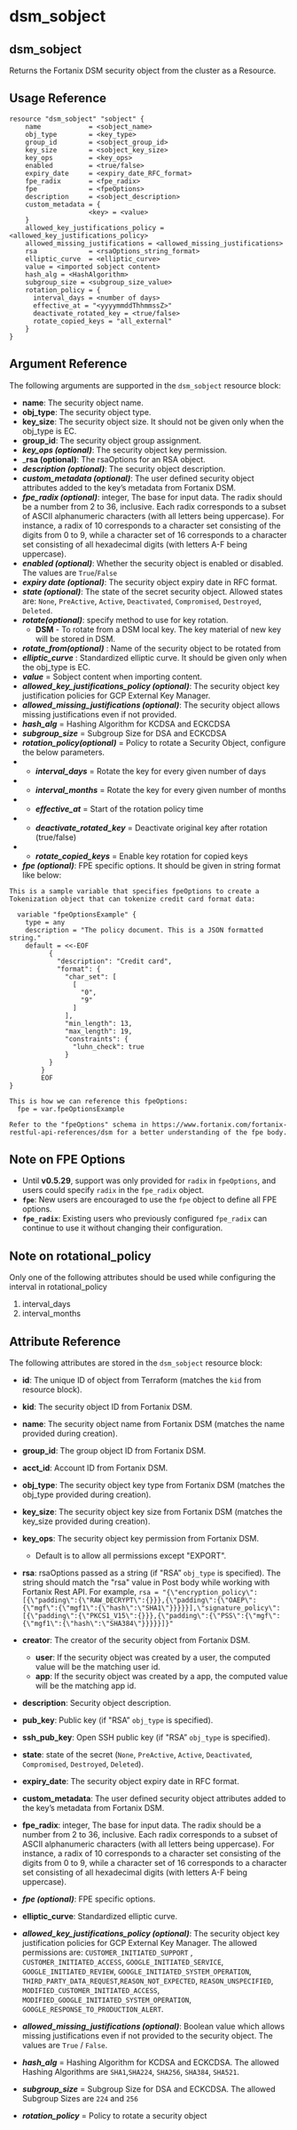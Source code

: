 # dsm\_sobject

## dsm\_sobject

Returns the Fortanix DSM security object from the cluster as a Resource.

## Usage Reference

```
resource "dsm_sobject" "sobject" {
    name            = <sobject_name>
    obj_type        = <key_type>
    group_id        = <sobject_group_id>
    key_size        = <sobject_key_size>
    key_ops         = <key_ops>
    enabled         = <true/false>
    expiry_date     = <expiry_date_RFC_format>
    fpe_radix       = <fpe_radix>
    fpe             = <fpeOptions>
    description     = <sobject_description>
    custom_metadata = {        
                    <key> = <value>    
    }
    allowed_key_justifications_policy = <allowed_key_justifications_policy>
    allowed_missing_justifications = <allowed_missing_justifications>
    rsa             = <rsaOptions_string_format>
    elliptic_curve  = <elliptic_curve>
    value = <imported sobject content>
    hash_alg = <HashAlgorithm>
    subgroup_size = <subgroup_size_value>
    rotation_policy = {
      interval_days = <number of days>
      effective_at = "<yyyymmddThhmmssZ>"
      deactivate_rotated_key = <true/false>
      rotate_copied_keys = "all_external"
    }
}
```

## Argument Reference

The following arguments are supported in the `dsm_sobject` resource block:

* **name**: The security object name.
* **obj\_type**: The security object type.
* **key\_size**: The security object size. It should not be given only when the obj_type is EC.
* **group\_id**: The security object group assignment.
* _**key\_ops (optional)**_: The security object key permission.
* _**rsa (optional)**: The rsaOptions for an RSA object.
* _**description (optional)**_: The security object description.
* _**custom_metadata (optional)**_: The user defined security object attributes added to the key’s metadata from Fortanix DSM.
* _**fpe\_radix (optional)**_: integer, The base for input data. The radix should be a number from 2 to 36, inclusive. Each radix corresponds to a subset of ASCII alphanumeric characters (with all letters being uppercase). For instance, a radix of 10 corresponds to a character set consisting of the digits from 0 to 9, while a character set of 16 corresponds to a character set consisting of all hexadecimal digits (with letters A-F being uppercase).
* _**enabled (optional)**_: Whether the security object is enabled or disabled. The values are `True`/`False` 
* _**expiry date (optional)**_: The security object expiry date in RFC format.
* _**state (optional)**_: The state of the secret security object. Allowed states are: `None`, `PreActive`, `Active`, `Deactivated`, `Compromised`, `Destroyed`, `Deleted`.
* _**rotate(optional)**_: specify method to use for key rotation.
  * **DSM** - To rotate from a DSM local key. The key material of new key will be stored in DSM.
* _**rotate_from(optional)**_ : Name of the security object to be rotated from
* _**elliptic_curve**_ : Standardized elliptic curve. It should be given only when the obj_type is EC.
* _**value**_  = Sobject content when importing content.
* _**allowed\_key\_justifications\_policy (optional)**_: The security object key justification policies for GCP External Key Manager.
* _**allowed\_missing\_justifications (optional)**_: The security object allows missing justifications even if not provided.
* _**hash\_alg**_ = Hashing Algorithm for KCDSA and ECKCDSA
* _**subgroup\_size**_ = Subgroup Size for DSA and ECKCDSA
* _**rotation_policy(optional)**_ = Policy to rotate a Security Object, configure the below parameters.
* * _**interval_days**_ = Rotate the key for every given number of days
* * _**interval_months**_ = Rotate the key for every given number of months
* * _**effective_at**_ = Start of the rotation policy time
* * _**deactivate_rotated_key**_ = Deactivate original key after rotation (true/false)
* * _**rotate_copied_keys**_ = Enable key rotation for copied keys
* _**fpe (optional)**_: FPE specific options. It should be given in string format like below:
```
This is a sample variable that specifies fpeOptions to create a Tokenization object that can tokenize credit card format data:

  variable "fpeOptionsExample" {
    type = any
    description = "The policy document. This is a JSON formatted string."
    default = <<-EOF
          { 
            "description": "Credit card",
            "format": {
              "char_set": [
                [
                  "0",
                  "9"
                ]
              ],
              "min_length": 13,
              "max_length": 19,
              "constraints": {
                "luhn_check": true
              }
          }
        }
        EOF
}

This is how we can reference this fpeOptions:
  fpe = var.fpeOptionsExample

Refer to the "fpeOptions" schema in https://www.fortanix.com/fortanix-restful-api-references/dsm for a better understanding of the fpe body.
```

## Note on FPE Options

- Until **v0.5.29**, support was only provided for `radix` in `fpeOptions`, and users could specify `radix` in the `fpe_radix` object. 
- **`fpe`**: New users are encouraged to use the `fpe` object to define all FPE options.
- **`fpe_radix`**: Existing users who previously configured `fpe_radix` can continue to use it without changing their configuration.

## Note on rotational_policy

Only one of the following attributes should be used while configuring the interval in rotational_policy
  1. interval_days
  2. interval_months

## Attribute Reference

The following attributes are stored in the `dsm_sobject` resource block:

* **id**: The unique ID of object from Terraform (matches the `kid` from resource block).
* **kid**: The security object ID from Fortanix DSM.
* **name**: The security object name from Fortanix DSM (matches the name provided during creation).
*  **group_id**: The group object ID from Fortanix DSM.
* **acct\_id**: Account ID from Fortanix DSM.
* **obj\_type**: The security object key type from Fortanix DSM (matches the obj_type provided during creation).
* **key\_size**: The security object key size from Fortanix DSM (matches the key_size provided during creation).
* **key\_ops**: The security object key permission from Fortanix DSM.
  * Default is to allow all permissions except "EXPORT".
* **rsa**: rsaOptions passed as a string (if "RSA” `obj_type` is specified). The string should match the "rsa" value in Post body while working with Fortanix Rest API. For example, 
`rsa = "{\"encryption_policy\":[{\"padding\":{\"RAW_DECRYPT\":{}}},{\"padding\":{\"OAEP\":{\"mgf\":{\"mgf1\":{\"hash\":\"SHA1\"}}}}}],\"signature_policy\":[{\"padding\":{\"PKCS1_V15\":{}}},{\"padding\":{\"PSS\":{\"mgf\":{\"mgf1\":{\"hash\":\"SHA384\"}}}}}]}"`
* **creator**: The creator of the security object from Fortanix DSM.
  * **user**: If the security object was created by a user, the computed value will be the matching user id.
  * **app**: If the security object was created by a app, the computed value will be the matching app id.
* **description**: Security object description.
* **pub\_key**: Public key (if "RSA” `obj_type` is specified).
* **ssh\_pub\_key**: Open SSH public key (if "RSA” `obj_type` is specified).
* **state**: state of the secret (`None`, `PreActive`, `Active`, `Deactivated`, `Compromised`, `Destroyed`, `Deleted`).
* **expiry\_date**: The security object expiry date in RFC format.
* **custom\_metadata**: The user defined security object attributes added to the key’s metadata from Fortanix DSM.
* **fpe\_radix**:   integer, The base for input data. The radix should be a number from 2 to 36, inclusive. Each radix corresponds to a subset of ASCII alphanumeric characters (with all letters being uppercase). For instance, a radix of 10 corresponds to a character set consisting of the digits from 0 to 9, while a character set of 16 corresponds to a character set consisting of all hexadecimal digits (with letters A-F being uppercase).
* _**fpe (optional)**_: FPE specific options.
* **elliptic\_curve**: Standardized elliptic curve.
* _**allowed\_key\_justifications\_policy (optional)**_: The security object key justification policies for GCP External Key Manager. The allowed permissions are:  `CUSTOMER_INITIATED_SUPPORT` , `CUSTOMER_INITIATED_ACCESS`, `GOOGLE_INITIATED_SERVICE`, `GOOGLE_INITIATED_REVIEW`, `GOOGLE_INITIATED_SYSTEM_OPERATION`,  `THIRD_PARTY_DATA_REQUEST`,`REASON_NOT_EXPECTED`, `REASON_UNSPECIFIED`, `MODIFIED_CUSTOMER_INITIATED_ACCESS`, `MODIFIED_GOOGLE_INITIATED_SYSTEM_OPERATION`, `GOOGLE_RESPONSE_TO_PRODUCTION_ALERT`.
* _**allowed\_missing\_justifications (optional)**_: Boolean value which allows missing justifications even if not provided to the security object. The values are `True` / `False`.

* _**hash\_alg**_ = Hashing Algorithm for KCDSA and ECKCDSA. The allowed Hashing Algorithms are `SHA1`,`SHA224`, `SHA256`, `SHA384`, `SHA521`.
* _**subgroup\_size**_ = Subgroup Size for DSA and ECKCDSA. The allowed Subgroup Sizes are `224` and `256`
* _**rotation\_policy**_ = Policy to rotate a security object
